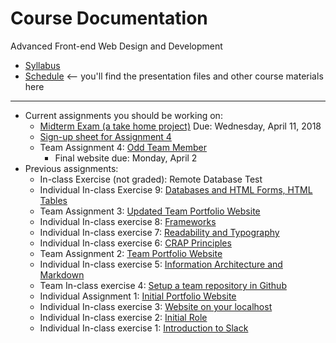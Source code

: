 # Course Documentation
Advanced Front-end Web Design and Development

- [Syllabus](syllabus.md)
- [Schedule](schedule.md) <-- you'll find the presentation files and other course materials here

<hr>

- Current assignments you should be working on:
  - [Midterm Exam (a take home project)](midterm-exam/instructions.md) Due: Wednesday, April 11, 2018
  - [Sign-up sheet for Assignment 4](https://docs.google.com/spreadsheets/d/1o8xkrskHeRmJHOH0WlPXtnX0IMNhP_ximH3XH1RNxGQ/edit#gid=0)
  - Team Assignment 4: [Odd Team Member](assignment04-odd-team-member/instructions.md)
    - Final website due: Monday, April 2
- Previous assignments:
  - In-class Exercise (not graded): Remote Database Test
  - Individual In-class Exercise 9: [Databases and HTML Forms, HTML Tables](inclass09-databases-html-forms-tables/instructions.md)
  - Team Assignment 3: [Updated Team Portfolio Website](assignment03-updated-team-portfolio/instructions.md) 
  - Individual In-class exercise 8: [Frameworks](inclass08-frameworks/instructions.md)  
  - Individual In-class exercise 7: [Readability and Typography](inclass07-readability-typography/instructions.md) 
  - Individual In-class exercise 6: [CRAP Principles](inclass06-crap-principles/instructions.md) 
  - Team Assignment 2: [Team Portfolio Website](assignment02-team-portfolio/instructions.md) 
  - Individual In-class exercise 5: [Information Architecture and Markdown](inclass05-ia-and-markdown/instructions.md)
  - Team In-class exercise 4: [Setup a team repository in Github](inclass04-team-repository/instructions.md) 
  - Individual Assignment 1: [Initial Portfolio Website](assignment01-portfolio/instructions.md)
  - Individual In-class exercise 3: [Website on your localhost](inclass03-localhost/instructions.md)
  - Individual In-class exercise 2: [Initial Role](inclass02-initial-role/instructions.md)
  - Individual In-class exercise 1: [Introduction to Slack](inclass01-introduction-to-slack/instructions.md)


